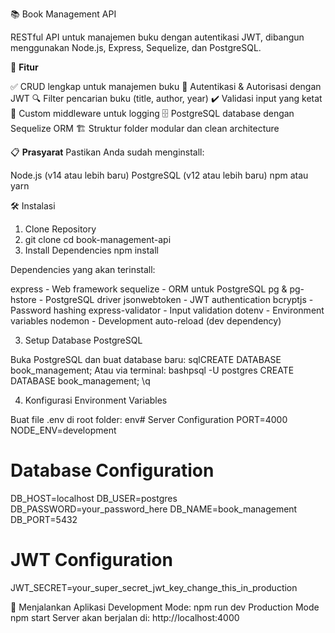 📚 Book Management API

RESTful API untuk manajemen buku dengan autentikasi JWT, dibangun menggunakan Node.js, Express, Sequelize, dan PostgreSQL.

🚀 **Fitur**

✅ CRUD lengkap untuk manajemen buku
🔐 Autentikasi & Autorisasi dengan JWT
🔍 Filter pencarian buku (title, author, year)
✔️ Validasi input yang ketat
📝 Custom middleware untuk logging
🗄️ PostgreSQL database dengan Sequelize ORM
🏗️ Struktur folder modular dan clean architecture

📋 **Prasyarat**
Pastikan Anda sudah menginstall:

Node.js (v14 atau lebih baru)
PostgreSQL (v12 atau lebih baru)
npm atau yarn

🛠️ Instalasi
1. Clone Repository
2. git clone <repository-url>
cd book-management-api
3. Install Dependencies
npm install

Dependencies yang akan terinstall:

express - Web framework
sequelize - ORM untuk PostgreSQL
pg & pg-hstore - PostgreSQL driver
jsonwebtoken - JWT authentication
bcryptjs - Password hashing
express-validator - Input validation
dotenv - Environment variables
nodemon - Development auto-reload (dev dependency)

3. Setup Database PostgreSQL
   
Buka PostgreSQL dan buat database baru:
sqlCREATE DATABASE book_management;
Atau via terminal:
bashpsql -U postgres
CREATE DATABASE book_management;
\q

4. Konfigurasi Environment Variables
   
Buat file .env di root folder:
env# Server Configuration
PORT=4000
NODE_ENV=development

# Database Configuration
DB_HOST=localhost
DB_USER=postgres
DB_PASSWORD=your_password_here
DB_NAME=book_management
DB_PORT=5432

# JWT Configuration
JWT_SECRET=your_super_secret_jwt_key_change_this_in_production


🎯 Menjalankan Aplikasi
Development Mode:
npm run dev
Production Mode
npm start
Server akan berjalan di: http://localhost:4000
